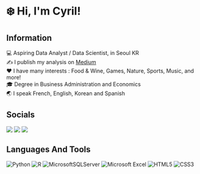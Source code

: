 # :snowflake: Hi, I'm Cyril!

## Information

:computer: Aspiring Data Analyst / Data Scientist, in Seoul KR </br>
:writing_hand: I publish my analysis on [Medium](https://medium.com/@cyrilc7)</br>
:heart: I have many interests : Food & Wine, Games, Nature, Sports, Music, and more!</br>
:mortar_board: Degree in Business Administration and Economics</br>
:earth_asia: I speak French, English, Korean and Spanish</br>

## Socials

[<img src="https://img.shields.io/badge/Medium-12100E?style=for-the-badge&logo=medium&logoColor=white" />](https://medium.com/@cyrilc7)
[<img src="https://img.shields.io/badge/linkedin-%230077B5.svg?&style=for-the-badge&logo=linkedin&logoColor=white" />](https://www.linkedin.com/in/cyrilcrocheton)
[<img src="https://img.shields.io/badge/Kaggle-20BEFF?style=for-the-badge&logo=Kaggle&logoColor=white" />](https://www.kaggle.com/cyrilc7)

## Languages And Tools

![Python](https://img.shields.io/badge/python-3670A0?style=for-the-badge&logo=python&logoColor=ffdd54)
![R](https://img.shields.io/badge/r-%23276DC3.svg?style=for-the-badge&logo=r&logoColor=white)
![MicrosoftSQLServer](https://img.shields.io/badge/Microsoft%20SQL%20Server-CC2927?style=for-the-badge&logo=microsoft%20sql%20server&logoColor=white)
![Microsoft Excel](https://img.shields.io/badge/Microsoft_Excel-217346?style=for-the-badge&logo=microsoft-excel&logoColor=white)
![HTML5](https://img.shields.io/badge/html5-%23E34F26.svg?style=for-the-badge&logo=html5&logoColor=white)
![CSS3](https://img.shields.io/badge/css3-%231572B6.svg?style=for-the-badge&logo=css3&logoColor=white)
